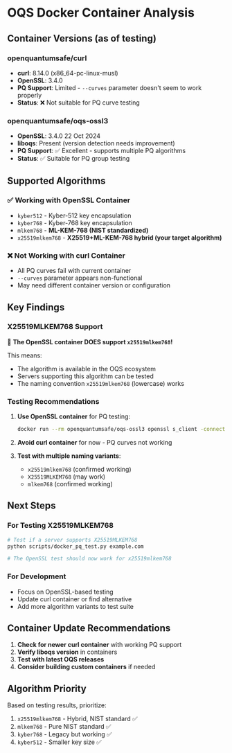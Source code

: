 # OQS Docker Container Analysis

## Container Versions (as of testing)

### openquantumsafe/curl
- **curl**: 8.14.0 (x86_64-pc-linux-musl) 
- **OpenSSL**: 3.4.0
- **PQ Support**: Limited - `--curves` parameter doesn't seem to work properly
- **Status**: ❌ Not suitable for PQ curve testing

### openquantumsafe/oqs-ossl3  
- **OpenSSL**: 3.4.0 22 Oct 2024
- **liboqs**: Present (version detection needs improvement)
- **PQ Support**: ✅ Excellent - supports multiple PQ algorithms
- **Status**: ✅ Suitable for PQ group testing

## Supported Algorithms

### ✅ Working with OpenSSL Container
- `kyber512` - Kyber-512 key encapsulation
- `kyber768` - Kyber-768 key encapsulation  
- `mlkem768` - **ML-KEM-768 (NIST standardized)**
- `x25519mlkem768` - **X25519+ML-KEM-768 hybrid (your target algorithm)**

### ❌ Not Working with curl Container
- All PQ curves fail with current container
- `--curves` parameter appears non-functional
- May need different container version or configuration

## Key Findings

### X25519MLKEM768 Support
🎯 **The OpenSSL container DOES support `x25519mlkem768`!**

This means:
- The algorithm is available in the OQS ecosystem
- Servers supporting this algorithm can be tested
- The naming convention `x25519mlkem768` (lowercase) works

### Testing Recommendations

1. **Use OpenSSL container** for PQ testing:
   ```bash
   docker run --rm openquantumsafe/oqs-ossl3 openssl s_client -connect example.com:443 -groups x25519mlkem768
   ```

2. **Avoid curl container** for now - PQ curves not working

3. **Test with multiple naming variants**:
   - `x25519mlkem768` (confirmed working)
   - `X25519MLKEM768` (may work)
   - `mlkem768` (confirmed working)

## Next Steps

### For Testing X25519MLKEM768
```bash
# Test if a server supports X25519MLKEM768
python scripts/docker_pq_test.py example.com

# The OpenSSL test should now work for x25519mlkem768
```

### For Development
- Focus on OpenSSL-based testing
- Update curl container or find alternative
- Add more algorithm variants to test suite

## Container Update Recommendations

1. **Check for newer curl container** with working PQ support
2. **Verify liboqs version** in containers
3. **Test with latest OQS releases**
4. **Consider building custom containers** if needed

## Algorithm Priority

Based on testing results, prioritize:
1. `x25519mlkem768` - Hybrid, NIST standard ✅
2. `mlkem768` - Pure NIST standard ✅  
3. `kyber768` - Legacy but working ✅
4. `kyber512` - Smaller key size ✅